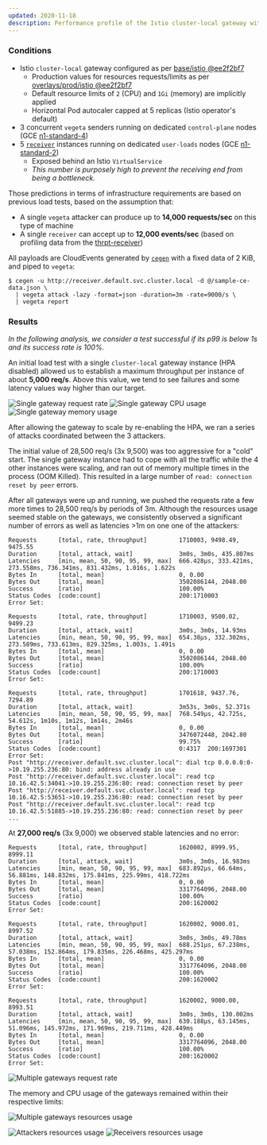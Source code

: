 ```yaml
---
updated: 2020-11-18
description: Performance profile of the Istio cluster-local gateway with default settings.
---
```


### Conditions

* Istio `cluster-local` gateway configured as per [base/istio @ee2f2bf7][config-istio]
  * Production values for resources requests/limits as per [overlays/prod/istio @ee2f2bf7][config-istio-res]
  * Default resource limits of `2` (CPU) and `1Gi` (memory) are implicitly applied
  * Horizontal Pod autocaler capped at 5 replicas (Istio operator's default)
* 3 concurrent `vegeta` senders running on dedicated `control-plane` nodes (GCE [n1-standard-4][gce-machines])
* 5 [`receiver`][receiver] instances running on dedicated `user-loads` nodes (GCE [n1-standard-2][gce-machines])
  * Exposed behind an Istio `VirtualService`
  * _This number is purposely high to prevent the receiving end from being a bottleneck._

Those predictions in terms of infrastructure requirements are based on previous load tests, based on the assumption
that:

* A single `vegeta` attacker can produce up to **14,000 requests/sec** on this type of machine
* A single `receiver` can accept up to **12,000 events/sec** (based on profiling data from the
  [thrpt-receiver][thrpt-receiver])

All payloads are CloudEvents generated by [`cegen`][cegen] with a fixed data of 2 KiB, and piped to `vegeta`:

```console
$ cegen -u http://receiver.default.svc.cluster.local -d @/sample-ce-data.json \
  | vegeta attack -lazy -format=json -duration=3m -rate=9000/s \
  | vegeta report
```

### Results

_In the following analysis, we consider a test successful if its p99 is below 1s and its success rate is 100%._

An initial load test with a single `cluster-local` gateway instance (HPA disabled) allowed us to establish a maximum
throughput per instance of about **5,000 req/s**. Above this value, we tend to see failures and some latency values way
higher than our target.

![Single gateway request rate](.assets/req-rate-gw-single.png)
![Single gateway CPU usage](.assets/cpu-gw-single.png)
![Single gateway memory usage](.assets/mem-gw-single.png)

After allowing the gateway to scale by re-enabling the HPA, we ran a series of attacks coordinated between the 3
attackers.

The initial value of 28,500 req/s (3x 9,500) was too aggressive for a "cold" start. The single gateway instance had to
cope with all the traffic while the 4 other instances were scaling, and ran out of memory multiple times in the process
(OOM Killed). This resulted in a large number of `read: connection reset by peer` errors.

After all gateways were up and running, we pushed the requests rate a few more times to 28,500 req/s by periods of 3m.
Although the resources usage seemed stable on the gateways, we consistently observed a significant number of errors as
well as latencies >1m on one one of the attackers:

```
Requests      [total, rate, throughput]         1710003, 9498.49, 9475.55
Duration      [total, attack, wait]             3m0s, 3m0s, 435.807ms
Latencies     [min, mean, 50, 90, 95, 99, max]  666.428µs, 333.421ms, 273.558ms, 736.341ms, 831.432ms, 1.016s, 1.622s
Bytes In      [total, mean]                     0, 0.00
Bytes Out     [total, mean]                     3502086144, 2048.00
Success       [ratio]                           100.00%
Status Codes  [code:count]                      200:1710003
Error Set:

Requests      [total, rate, throughput]         1710003, 9500.02, 9499.23
Duration      [total, attack, wait]             3m0s, 3m0s, 14.93ms
Latencies     [min, mean, 50, 90, 95, 99, max]  654.38µs, 332.302ms, 273.589ms, 733.613ms, 829.325ms, 1.003s, 1.491s
Bytes In      [total, mean]                     0, 0.00
Bytes Out     [total, mean]                     3502086144, 2048.00
Success       [ratio]                           100.00%
Status Codes  [code:count]                      200:1710003
Error Set:

Requests      [total, rate, throughput]         1701618, 9437.76, 7294.89
Duration      [total, attack, wait]             3m53s, 3m0s, 52.371s
Latencies     [min, mean, 50, 90, 95, 99, max]  768.549µs, 42.725s, 54.612s, 1m10s, 1m12s, 1m14s, 2m46s
Bytes In      [total, mean]                     0, 0.00
Bytes Out     [total, mean]                     3476072448, 2042.80
Success       [ratio]                           99.75%
Status Codes  [code:count]                      0:4317  200:1697301
Error Set:
Post "http://receiver.default.svc.cluster.local": dial tcp 0.0.0.0:0->10.19.255.236:80: bind: address already in use
Post "http://receiver.default.svc.cluster.local": read tcp 10.16.42.5:34041->10.19.255.236:80: read: connection reset by peer
Post "http://receiver.default.svc.cluster.local": read tcp 10.16.42.5:53651->10.19.255.236:80: read: connection reset by peer
Post "http://receiver.default.svc.cluster.local": read tcp 10.16.42.5:51885->10.19.255.236:80: read: connection reset by peer
...
```

At **27,000 req/s** (3x 9,000) we observed stable latencies and no error:

```
Requests      [total, rate, throughput]         1620002, 8999.95, 8999.11
Duration      [total, attack, wait]             3m0s, 3m0s, 16.983ms
Latencies     [min, mean, 50, 90, 95, 99, max]  683.892µs, 66.64ms, 56.881ms, 148.832ms, 175.841ms, 225.99ms, 418.722ms
Bytes In      [total, mean]                     0, 0.00
Bytes Out     [total, mean]                     3317764096, 2048.00
Success       [ratio]                           100.00%
Status Codes  [code:count]                      200:1620002
Error Set:

Requests      [total, rate, throughput]         1620002, 9000.01, 8997.52
Duration      [total, attack, wait]             3m0s, 3m0s, 49.78ms
Latencies     [min, mean, 50, 90, 95, 99, max]  688.251µs, 67.238ms, 57.038ms, 152.864ms, 179.835ms, 226.468ms, 425.297ms
Bytes In      [total, mean]                     0, 0.00
Bytes Out     [total, mean]                     3317764096, 2048.00
Success       [ratio]                           100.00%
Status Codes  [code:count]                      200:1620002
Error Set:

Requests      [total, rate, throughput]         1620002, 9000.00, 8993.51
Duration      [total, attack, wait]             3m0s, 3m0s, 130.002ms
Latencies     [min, mean, 50, 90, 95, 99, max]  630.188µs, 63.145ms, 51.096ms, 145.972ms, 171.969ms, 219.711ms, 428.449ms
Bytes In      [total, mean]                     0, 0.00
Bytes Out     [total, mean]                     3317764096, 2048.00
Success       [ratio]                           100.00%
Status Codes  [code:count]                      200:1620002
Error Set:
```

![Multiple gateways request rate](.assets/req-rate-gw.png)

The memory and CPU usage of the gateways remained within their respective limits:

![Multiple gateways resources usage](.assets/gw-resources.png)

![Attackers resources usage](.assets/attacker-resources.png)
![Receivers resources usage](.assets/receiver-resources.png)

[gce-machines]: https://cloud.google.com/compute/docs/machine-types
[config-istio]: https://github.com/triggermesh/config/blob/ee2f2bf78964417b2912add886f265862b1de421/base/istio/istio.yaml
[config-istio-res]: https://github.com/triggermesh/config/blob/ee2f2bf78964417b2912add886f265862b1de421/overlays/prod/istio/gateways-k8s-resources.yaml
[receiver]: ../../receiver/
[thrpt-receiver]: ../../thrpt-receiver#throughput
[cegen]: ../../tools/cegen/
